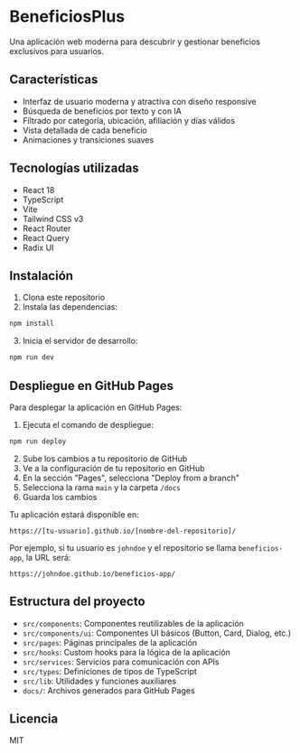 # BeneficiosPlus

Una aplicación web moderna para descubrir y gestionar beneficios exclusivos para usuarios.

## Características

- Interfaz de usuario moderna y atractiva con diseño responsive
- Búsqueda de beneficios por texto y con IA
- Filtrado por categoría, ubicación, afiliación y días válidos
- Vista detallada de cada beneficio
- Animaciones y transiciones suaves

## Tecnologías utilizadas

- React 18
- TypeScript
- Vite
- Tailwind CSS v3
- React Router
- React Query
- Radix UI

## Instalación

1. Clona este repositorio
2. Instala las dependencias:

```bash
npm install
```

3. Inicia el servidor de desarrollo:

```bash
npm run dev
```

## Despliegue en GitHub Pages

Para desplegar la aplicación en GitHub Pages:

1. Ejecuta el comando de despliegue:

```bash
npm run deploy
```

2. Sube los cambios a tu repositorio de GitHub
3. Ve a la configuración de tu repositorio en GitHub
4. En la sección "Pages", selecciona "Deploy from a branch"
5. Selecciona la rama `main` y la carpeta `/docs`
6. Guarda los cambios

Tu aplicación estará disponible en:
```
https://[tu-usuario].github.io/[nombre-del-repositorio]/
```

Por ejemplo, si tu usuario es `johndoe` y el repositorio se llama `beneficios-app`, la URL será:
```
https://johndoe.github.io/beneficios-app/
```

## Estructura del proyecto

- `src/components`: Componentes reutilizables de la aplicación
- `src/components/ui`: Componentes UI básicos (Button, Card, Dialog, etc.)
- `src/pages`: Páginas principales de la aplicación
- `src/hooks`: Custom hooks para la lógica de la aplicación
- `src/services`: Servicios para comunicación con APIs
- `src/types`: Definiciones de tipos de TypeScript
- `src/lib`: Utilidades y funciones auxiliares
- `docs/`: Archivos generados para GitHub Pages

## Licencia

MIT 